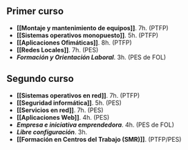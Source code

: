 ## Primer curso

- **[[Montaje y mantenimiento de equipos]]**. 7h. (PTFP)
- **[[Sistemas operativos monopuesto]]**. 5h. (PTFP)
- **[[Aplicaciones Ofimáticas]]**. 8h. (PTFP)
- **[[Redes Locales]]**. 7h. (PES)
- _**Formación y Orientación Laboral**_. 3h. (PES de FOL)

## Segundo curso

- **[[Sistemas operativos en red]]**. 7h. (PTFP)
- **[[Seguridad informática]]**. 5h. (PES)
- **[[Servicios en red]]**. 7h. (PES)
- **[[Aplicaciones Web]]**. 4h. (PES)
- _**Empresa e iniciativa emprendedora**_. 4h. (PES de FOL)
- _**Libre configuración**_. 3h.
- **[[Formación en Centros del Trabajo (SMR)]]**. (PTFP/PES)